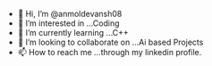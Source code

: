 - 👋 Hi, I’m @anmoldevansh08
- 👀 I’m interested in ...Coding
- 🌱 I’m currently learning ...C++
- 💞️ I’m looking to collaborate on ...Ai based Projects
- 📫 How to reach me ...through my linkedin profile.

<!---
anmoldevansh08/anmoldevansh08 is a ✨ special ✨ repository because its `README.md` (this file) appears on your GitHub profile.
You can click the Preview link to take a look at your changes.
--->

